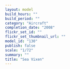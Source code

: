 ```yaml
---
layout: model
build_hours: ""
build_period: ""
category: "Aircraft"
completion_date: "2008"
flickr_set_id: ""
flickr_set_thumbnail_url: ""
model_id: "130"
publish: false
scale: "1/72"
summary: ""
title: "Sea Vixen"
---
```



